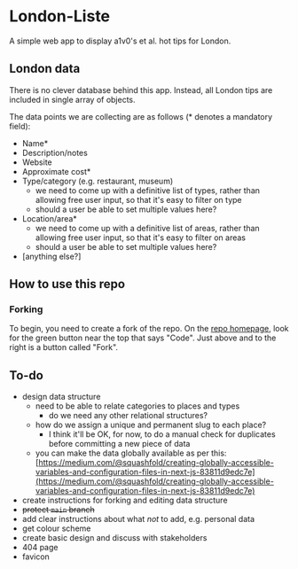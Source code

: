 # London-Liste

A simple web app to display a1v0's et al. hot tips for London.

## London data

There is no clever database behind this app. Instead, all London tips are included in single array of objects.

The data points we are collecting are as follows (\* denotes a mandatory field):

- Name\*
- Description/notes
- Website
- Approximate cost\*
- Type/category (e.g. restaurant, museum)
  - we need to come up with a definitive list of types, rather than allowing free user input, so that it's easy to filter on type
  - should a user be able to set multiple values here?
- Location/area\*
  - we need to come up with a definitive list of areas, rather than allowing free user input, so that it's easy to filter on areas
  - should a user be able to set multiple values here?
- [anything else?]

## How to use this repo

### Forking

To begin, you need to create a fork of the repo. On the [repo homepage](https://github.com/a1v0/london-liste), look for the green button near the top that says "Code". Just above and to the right is a button called "Fork".

## To-do

- design data structure
  - need to be able to relate categories to places and types
    - do we need any other relational structures?
  - how do we assign a unique and permanent slug to each place?
    - I think it'll be OK, for now, to do a manual check for duplicates before committing a new piece of data
  - you can make the data globally available as per this: [https://medium.com/@squashfold/creating-globally-accessible-variables-and-configuration-files-in-next-js-83811d9edc7e](https://medium.com/@squashfold/creating-globally-accessible-variables-and-configuration-files-in-next-js-83811d9edc7e)
- create instructions for forking and editing data structure
- ~~protect `main` branch~~
- add clear instructions about what _not_ to add, e.g. personal data
- get colour scheme
- create basic design and discuss with stakeholders
- 404 page
- favicon
